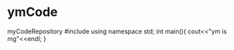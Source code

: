 # ymCode
myCodeRepository
#include<iostream>
  using namespace std;
  int main(){
  cout<<"ym is mg"<<endl;
  }
